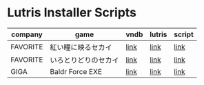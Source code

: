 Lutris Installer Scripts
========================

company | game | vndb | lutris | script
--------|------|------|--------|-------
FAVORITE | 紅い瞳に映るセカイ | [link](https://vndb.org/v17147) | [link](https://lutris.net/games/akai-hitomi-ni-utsuru-sekai/) | [link](games/2015-07-24_favorite_紅い瞳に映るセカイ.yaml)
FAVORITE | いろとりどりのセカイ | [link](https://vndb.org/v5834) | [link](https://lutris.net/games/irotoridori-no-sekai/) | [link](games/2011-07-29_favorite_いろとりどりのセカイ.yaml)
GIGA | Baldr Force EXE | [link](https://vndb.org/v221) | [link](https://lutris.net/games/baldr-force-exe/) | [link](games/2003-01-24_giga_baldr_force_exe.yaml)
